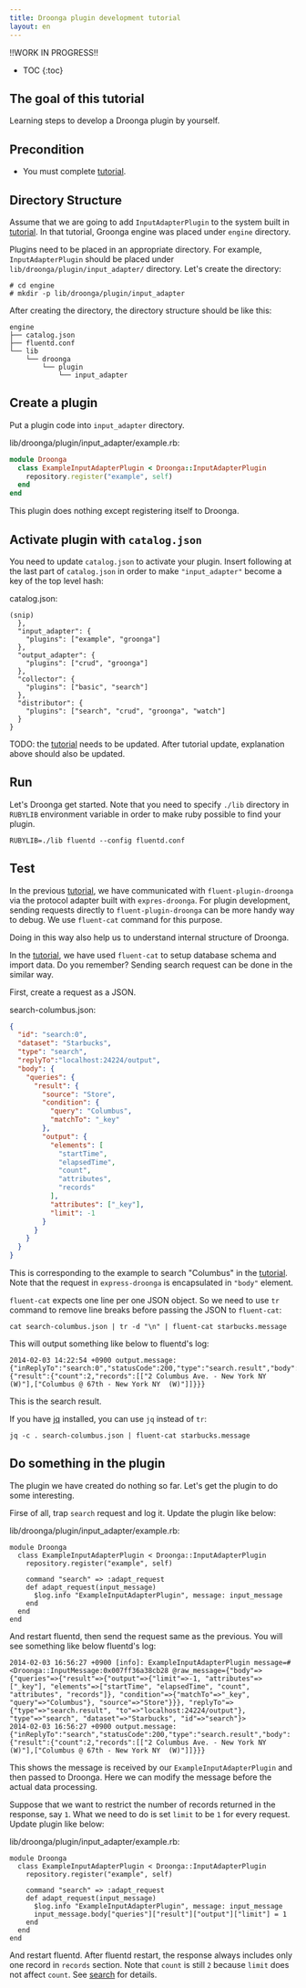 ```yaml
---
title: Droonga plugin development tutorial
layout: en
---
```


!!WORK IN PROGRESS!!

* TOC
{:toc}

## The goal of this tutorial

Learning steps to develop a Droonga plugin by yourself.

## Precondition

* You must complete [tutorial][].


## Directory Structure

Assume that we are going to add `InputAdapterPlugin` to the system built in [tutorial][]. In that tutorial, Groonga engine was placed under `engine` directory.

Plugins need to be placed in an appropriate directory. For example, `InputAdapterPlugin` should be placed under `lib/droonga/plugin/input_adapter/` directory. Let's create the directory:

    # cd engine
    # mkdir -p lib/droonga/plugin/input_adapter

After creating the directory, the directory structure should be like this:

~~~
engine
├── catalog.json
├── fluentd.conf
└── lib
    └── droonga
        └── plugin
            └── input_adapter
~~~


## Create a plugin

Put a plugin code into `input_adapter` directory.

lib/droonga/plugin/input_adapter/example.rb:

~~~ruby
module Droonga
  class ExampleInputAdapterPlugin < Droonga::InputAdapterPlugin
    repository.register("example", self)
  end
end
~~~

This plugin does nothing except registering itself to Droonga.

## Activate plugin with `catalog.json`

You need to update `catalog.json` to activate your plugin.
Insert following at the last part of `catalog.json` in order to make `"input_adapter"` become a key of the top level hash:

catalog.json:

~~~
(snip)
  },
  "input_adapter": {
    "plugins": ["example", "groonga"]
  },
  "output_adapter": {
    "plugins": ["crud", "groonga"]
  },
  "collector": {
    "plugins": ["basic", "search"]
  },
  "distributor": {
    "plugins": ["search", "crud", "groonga", "watch"]
  }
}
~~~

TODO: the [tutorial][] needs to be updated. After tutorial update, explanation above should also be updated.

## Run

Let's Droonga get started. Note that you need to specify `./lib` directory in `RUBYLIB` environment variable in order to make ruby possible to find your plugin.

~~~
RUBYLIB=./lib fluentd --config fluentd.conf
~~~

## Test

In the previous [tutorial][], we have communicated with `fluent-plugin-droonga` via the protocol adapter built with `expres-droonga`.
For plugin development, sending requests directly to `fluent-plugin-droonga` can be more handy way to debug. We use `fluent-cat` command for this purpose.

Doing in this way also help us to understand internal structure of Droonga.

In the [tutorial][], we have used `fluent-cat` to setup database schema and import data. Do you remember? Sending search request can be done in the similar way.

First, create a request as a JSON.

search-columbus.json:

~~~json
{
  "id": "search:0",
  "dataset": "Starbucks",
  "type": "search",
  "replyTo":"localhost:24224/output",
  "body": {
    "queries": {
      "result": {
        "source": "Store",
        "condition": {
          "query": "Columbus",
          "matchTo": "_key"
        },
        "output": {
          "elements": [
            "startTime",
            "elapsedTime",
            "count",
            "attributes",
            "records"
          ],
          "attributes": ["_key"],
          "limit": -1
        }
      }
    }
  }
}
~~~

This is corresponding to the example to search "Columbus" in the [tutorial][]. Note that the request in `express-droonga` is encapsulated in `"body"` element.

`fluent-cat` expects one line per one JSON object. So we need to use `tr` command to remove line breaks before passing the JSON to `fluent-cat`:

    cat search-columbus.json | tr -d "\n" | fluent-cat starbucks.message

This will output something like below to fluentd's log:

    2014-02-03 14:22:54 +0900 output.message: {"inReplyTo":"search:0","statusCode":200,"type":"search.result","body":{"result":{"count":2,"records":[["2 Columbus Ave. - New York NY  (W)"],["Columbus @ 67th - New York NY  (W)"]]}}}

This is the search result.

If you have [jq][] installed, you can use `jq` instead of `tr`:

    jq -c . search-columbus.json | fluent-cat starbucks.message

## Do something in the plugin

The plugin we have created do nothing so far. Let's get the plugin to do some interesting.

Firse of all, trap `search` request and log it. Update the plugin like below:

lib/droonga/plugin/input_adapter/example.rb:

~~~
module Droonga
  class ExampleInputAdapterPlugin < Droonga::InputAdapterPlugin
    repository.register("example", self)

    command "search" => :adapt_request
    def adapt_request(input_message)
      $log.info "ExampleInputAdapterPlugin", message: input_message
    end
  end
end
~~~

And restart fluentd, then send the request same as the previous. You will see something like below fluentd's log:

~~~
2014-02-03 16:56:27 +0900 [info]: ExampleInputAdapterPlugin message=#<Droonga::InputMessage:0x007ff36a38cb28 @raw_message={"body"=>{"queries"=>{"result"=>{"output"=>{"limit"=>-1, "attributes"=>["_key"], "elements"=>["startTime", "elapsedTime", "count", "attributes", "records"]}, "condition"=>{"matchTo"=>"_key", "query"=>"Columbus"}, "source"=>"Store"}}}, "replyTo"=>{"type"=>"search.result", "to"=>"localhost:24224/output"}, "type"=>"search", "dataset"=>"Starbucks", "id"=>"search"}>
2014-02-03 16:56:27 +0900 output.message: {"inReplyTo":"search","statusCode":200,"type":"search.result","body":{"result":{"count":2,"records":[["2 Columbus Ave. - New York NY  (W)"],["Columbus @ 67th - New York NY  (W)"]]}}}
~~~

This shows the message is received by our `ExampleInputAdapterPlugin` and then passed to Droonga. Here we can modify the message before the actual data processing.

Suppose that we want to restrict the number of records returned in the response, say `1`. What we need to do is set `limit` to be `1` for every request. Update plugin like below:

lib/droonga/plugin/input_adapter/example.rb:

~~~
module Droonga
  class ExampleInputAdapterPlugin < Droonga::InputAdapterPlugin
    repository.register("example", self)

    command "search" => :adapt_request
    def adapt_request(input_message)
      $log.info "ExampleInputAdapterPlugin", message: input_message
      input_message.body["queries"]["result"]["output"]["limit"] = 1
    end
  end
end
~~~

And restart fluentd. After fluentd restart, the response always includes only one record in `records` section. Note that `count` is still `2` because `limit` does not affect `count`. See [search][] for details.

  [tutorial]: ../../
  [overview]: ../../../overview/
  [jq]: http://stedolan.github.io/jq/
  [search]: ../../../reference/commands/select/
